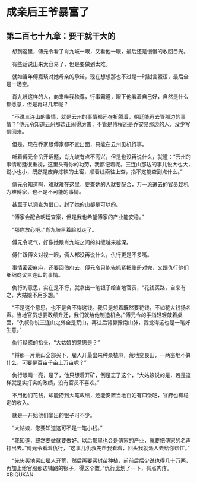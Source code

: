 # 成亲后王爷暴富了 
 ## 第二百七十九章：要干就干大的
     想到这里，傅元令看了肖九岐一眼，又看他一眼，最后还是慢慢的收回目光。

    有些话说出来太容易了，但是要做到太难。

    就如当年傅嘉琰对她母亲的承诺，现在想想那也不过是一时甜言蜜语，最后全是一场空。

    肖九岐这样的人，向来唯我独尊，行事霸道，眼下他看着自己好，自然是什么都愿意，但是再过几年呢？

    “不说三连山的事情，就是云州的事情都还在折腾着，朝廷能再去管那边的事情？”傅元令知道云州那边正闹得厉害，不管是傅程还是乔安易那边的人，没少写信回来。

    但是，现在乔家跟傅家都不宜出面，只能在云州见机行事。

    听着傅元令岔开话题，肖九岐有点不高兴，但是也没再说什么，就道：“云州的事情朝廷很重视，这里头有你的功劳，我都记着呢。三连山那边的事儿说大也大，说小也小，既然是废弃炼铁的土窑，顺着线索往上查，指不定能查到点什么。”

    傅元令知道啊，难就难在这里，要查她的人就要配合，万一派遣去的官员趁机为难傅家，也不是不可能的事情。

    甚至于以调查为借口，封了她的山都是可以的。

    “傅家会配合朝廷查案，但是我也希望傅家的产业能安稳。”

    “那你放心吧。”肖九岐黑着脸就走了。

    傅元令叹气，好像她跟肖九岐之间的纠缠越来越深。

    傅仁跟傅义对视一眼，俩人都没再说什么，仇行更是不多嘴。

    事情密密麻麻，还要回伯府去，傅元令只能先抓紧把账册对完，又跟仇行他们细细商议三连山的事情。

    仇行的意思，实在是不行，就拿出一笔银子给当地官员，“花钱买路，自来有之，大姑娘不用多想。”

    “不是这个意思，也不是舍不得这钱。我只是想着既然要花钱，不如花大钱扬名声。当地官员想要政绩升迁，我们就给他制造机会。”傅元令的手指轻轻敲着桌面，“仇叔你说三连山之外全是荒山，再往后背靠豫南山脉，我觉得这也是一笔好生意。”

    仇行疑惑的抬头，“大姑娘的意思是？”

    “将那一片荒山全部买下，雇人开垦出来种桑植麻，荒地变良田，一两亩地不算什么，可要是百亩千亩上万亩呢？”

    仇行眼睛一亮，是了，他只想着开矿，倒是忘了这个，“大姑娘说的是，若是这样就是实打实的政绩，没有官员不喜欢。”

    不用他们花钱，却能捞到大笔政绩，还能安置当地百姓有口饭吃，官府也有稳定的收入。

    就是一开始他们拿出的银子可不少。

    “大姑娘，您要知道这可不是一笔小钱。”

    “我知道，既然要做就要做好。以后那里也会是傅家的产业，就要把傅家的名声打出去。”傅元令看着仇行，“这事儿仇叔先帮我看着，回头我就派人去给你帮忙。”

    “先头买地买山雇人开荒，然后再要买树苗种植，前前后后少说也得几十万两，再加上给官服那边铺路的银子，得这个数。”仇行比划了一下，有点肉疼。 
XBIQUKAN